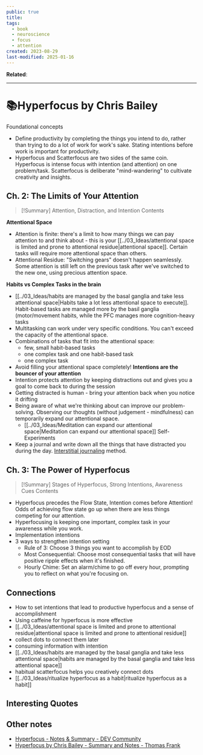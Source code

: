 ```yaml
---
public: true
title: 
tags:
  - book
  - neuroscience
  - focus
  - attention
created: 2023-08-29
last-modified: 2025-01-16
---
```

**Related**:

---
# 📚Hyperfocus by Chris Bailey

Foundational concepts
* Define productivity by completing the things you intend to do, rather than trying to do a lot of work for work's sake. Stating intentions before work is important for productivity.
* Hyperfocus and Scatterfocus are two sides of the same coin. Hyperfocus is intense focus with intention (and attention) on one problem/task. Scatterfocus is deliberate "mind-wandering" to cultivate creativity and insights.

## Ch. 2: The Limits of Your Attention

> [!Summary] Attention, Distraction, and Intention
> Contents

**Attentional Space**
* Attention is finite: there's a limit to how many things we can pay attention to and think about - this is your [[../03_Ideas/attentional space is limited and prone to attentional residue|attentional space]]. Certain tasks will require more attentional space than others. 
* Attentional Residue: "Switching gears" doesn't happen seamlessly. Some attention is still left on the previous task after we've switched to the new one, using precious attention space.

**Habits vs Complex Tasks in the brain**
* [[../03_Ideas/habits are managed by the basal ganglia and take less attentional space|Habits take a lot less attentional space to execute]]. Habit-based tasks are managed more by the basil ganglia (motor/movement habits, while the PFC manages more cognition-heavy tasks
* Multitasking can work under very specific conditions. You can't exceed the capacity of the attentional space.
* Combinations of tasks that fit into the attentional space:
	* few, small habit-based tasks
	* one complex task and one habit-based task
	* one complex task
* Avoid filling your attentional space completely!
**Intentions are the bouncer of your attention**
* Intention protects attention by keeping distractions out and gives you a goal to come back to during the session
* Getting distracted is human - bring your attention back when you notice it drifting
* Being aware of what we're thinking about can improve our problem-solving. Observing our thoughts (without judgement - mindfulness) can temporarily expand our attentional space.
	* [[../03_Ideas/Meditation can expand our attentional space|Meditation can expand our attentional space]]
Self-Experiments
* Keep a journal and write down all the things that have distracted you during the day. [Interstitial journaling](https://nesslabs.com/interstitial-journaling) method.

## Ch. 3: The Power of Hyperfocus

> [!Summary] Stages of Hyperfocus, Strong Intentions, Awareness Cues
> Contents

* Hyperfocus precedes the Flow State, Intention comes before Attention! Odds of achieving flow state go up when there are less things competing for our attention.
* Hyperfocusing is keeping one important, complex task in your awareness while you work.
* Implementation intentions 
* 3 ways to strengthen intention setting
	* Rule of 3: Choose 3 things you want to accomplish by EOD
	* Most Consequential: Choose most consequential tasks that will have positive ripple effects when it's finished.
	* Hourly Chime: Set an alarm/chime to go off every hour, prompting you to reflect on what you're focusing on.
## Connections
- How to set intentions that lead to productive hyperfocus and a sense of accomplishment
- Using caffeine for hyperfocus is more effective
- [[../03_Ideas/attentional space is limited and prone to attentional residue|attentional space is limited and prone to attentional residue]]
- collect dots to connect them later
- consuming information with intention
- [[../03_Ideas/habits are managed by the basal ganglia and take less attentional space|habits are managed by the basal ganglia and take less attentional space]]
- habitual scatterfocus helps you creatively connect dots
- [[../03_Ideas/ritualize hyperfocus as a habit|ritualize hyperfocus as a habit]]

## Interesting Quotes


## Other notes
* [Hyperfocus - Notes & Summary - DEV Community](https://dev.to/holdmypotion/hyperfocus-notes-summary-3d8d)
* [Hyperfocus by Chris Bailey - Summary and Notes - Thomas Frank](https://thomasjfrank.com/productivity/books/hyperfocus-by-chris-bailey-summary-and-notes/#main-takeaways)